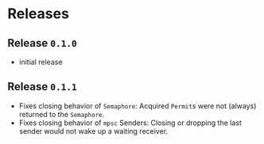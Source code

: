 # Releases

## Release `0.1.0`

- initial release

## Release `0.1.1`

- Fixes closing behavior of `Semaphore`: Acquired `Permit`s were not (always)
  returned to the `Semaphore`.
- Fixes closing behavior of `mpsc` Senders: Closing or dropping the last sender
  would not wake up a waiting receiver.
